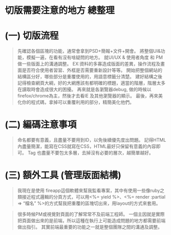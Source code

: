 # 切版需要注意的地方 總整理

# (一)	切版流程
> 先確認各個區塊的功能，通常會拿到PSD+簡報+文件+開會。
> 將整個UI&功能，模擬一遍，在看有沒有啥疑問的地方。 
> 就UI/UX & 使用者角度 和 PM做一些版面上的溝通調整。
> EX:資料的多寡造成版面的差異，操作流程及畫面是否符合使用者習習、外框是否需要重新設計等等。
> 開始把整個網站的結構區分好，哪些部分是重覆使用的，用語意標籤分清楚。
> 建好結構之後記得檢查網頁大綱，好的大網應該有都明確的標題，適當的階層，階層太多在讀取時會造成很大的困擾。
> 再來就是各瀏覽器debug, 做的時候以firefox/chrome為主，然後才去看IE 及其他瀏覽器的顯示。 最後，再來美化你的程式碼，拿掉可以重覆利用的部分，精簡美化他們。

# (二)	編碼注意事項
> 命名都要有意義，且盡量不要用到ID，以免後續優先度出問題。
> 記得HTML內盡量簡潔，能寫在CSS就寫在CSS，HTML最好只保留有意義的內容即可。
> Tag 也盡量不要包太多層，去掉沒有必要的層次，越簡單越好。

# (三)	額外工具 (管理版面結構)
> 我現在是使用 fireapp這個軟體來幫我監看專案，其中有使用一些像ruby之類接近程式邏輯的分頁方式，可以用<%= yield %>、<%= render :partial => “檔名” %>的方式幫我把重覆的區塊切出來，用layout的方式來套用。

> 很多時候PM或視覺對頁面的了解常常不及前端工程師。
> 一個主因就是實際把頁面做出來的是前端，所以這種在執行上可能造成問題的地方都需要前端做出指引。
> 其實前端最重要的功能之一就是整個團隊之間的溝通及調整。
